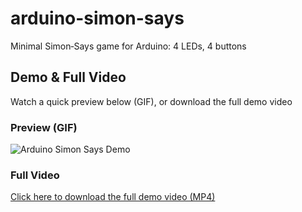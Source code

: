 # arduino-simon-says
Minimal Simon‑Says game for Arduino: 4 LEDs, 4 buttons

## Demo & Full Video

Watch a quick preview below (GIF), or download the full demo video

### Preview (GIF)
![Arduino Simon Says Demo](https://github.com/adrirubio/arduino-simon-says/my-build/demos/raw/main/arduino-simon-says-demo.gif)

### Full Video

[Click here to download the full demo video (MP4)](https://github.com/adrirubio/adrirubio-simon-says/my-build/demos/raw/main/arduino-simon-says-demo.mp4)
